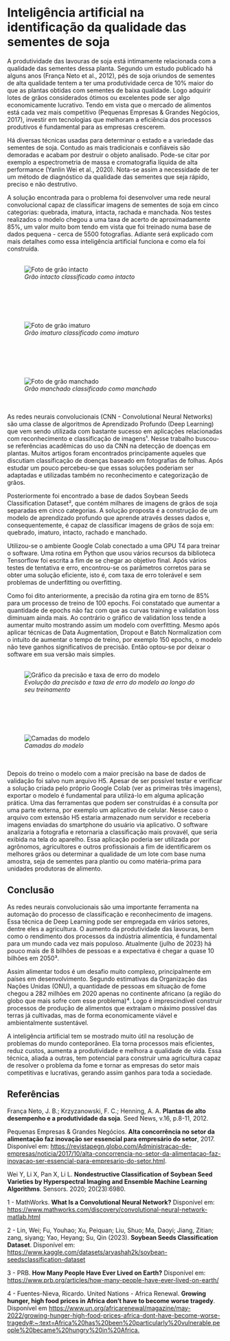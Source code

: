 # Inteligência artificial na identificação da qualidade das sementes de soja

A produtividade das lavouras de soja está intimamente relacionada com a qualidade das sementes dessa planta. Segundo um estudo publicado há alguns anos (França Neto et al., 2012), pés de soja oriundos de sementes de alta qualidade tentem a ter uma produtividade cerca de 10% maior do que as plantas obtidas com sementes de baixa qualidade. Logo adquirir lotes de grãos considerados ótimos ou excelentes pode ser algo economicamente lucrativo. Tendo em vista que o mercado de alimentos está cada vez mais competitivo (Pequenas Empresas & Grandes Negócios, 2017), investir em tecnologias que melhoram a eficiência dos processos produtivos é fundamental para as empresas crescerem.

Há diversas técnicas usadas para determinar o estado e a variedade das sementes de soja. Contudo as mais tradicionais e confiáveis são demoradas e acabam por destruir o objeto analisado. Pode-se citar por exemplo a espectrometria de massa e cromatografia líquida de alta performance (Yanlin Wei et al., 2020). Nota-se assim a necessidade de ter um método de diagnóstico da qualidade das sementes que seja rápido, preciso e não destrutivo.

A solução encontrada para o problema foi desenvolver uma rede neural convolucional capaz de classificar imagens de sementes de soja em cinco categorias: quebrada, imatura, intacta, rachada e manchada. Nos testes realizados o modelo chegou a uma taxa de acerto de aproximadamente 85%, um valor muito bom tendo em vista que foi treinado numa base de dados pequena - cerca de 5500 fotografias. Adiante será explicado com mais detalhes como essa inteligência artificial funciona e como ela foi construída.
<br>
<br>
<figure>
  <img src="images/validation-001.png" alt="Foto de grão intacto">
  <figcaption><i>Grão intacto classificado como intacto</i></figcaption>
</figure>
<br>
<br>
<br>
<br>
<figure>
  <img src="images/validation-002.png" alt="Foto de grão imaturo">
  <figcaption><i>Grão imaturo classificado como imaturo</i></figcaption>
</figure>
<br>
<br>
<br>
<br>
<figure>
  <img src="images/validation-003.png" alt="Foto de grão manchado">
  <figcaption><i>Grão manchado classificado como manchado</i></figcaption>
</figure>
<br>
<br>
As redes neurais convolucionais (CNN - Convolutional Neural Networks) são uma classe de algoritmos de Aprendizado Profundo (Deep Learning) que vem sendo utilizada com bastante sucesso em aplicações relacionadas com reconhecimento e classificação de imagens¹. Nesse trabalho buscou-se referências acadêmicas do uso da CNN na detecção de doenças em plantas. Muitos artigos foram encontrados principamente aqueles que discutiam classificação de doenças baseado em fotografias de folhas. Após estudar um pouco percebeu-se que essas soluções poderiam ser adaptadas e utilizadas também no reconhecimento e categorização de grãos. 

Posteriormente foi encontrado a base de dados Soybean Seeds Classification Dataset², que contém milhares de imagens de grãos de soja separadas em cinco categorias. A solução proposta é a construção de um modelo de aprendizado profundo que aprende através desses dados e, consequentemente, é capaz de classificar imagens de grãos de soja em: quebrado, imaturo, intacto, rachado e manchado.

Utilizou-se o ambiente Google Colab conectado a uma GPU T4 para treinar o software. Uma rotina em Python que usou vários recursos da biblioteca Tensorflow foi escrita a fim de se chegar ao objetivo final. Após vários testes de tentativa e erro, encontrou-se os parâmetros corretos para se obter uma solução eficiente, isto é, com taxa de erro tolerável e sem problemas de underfitting ou overfitting.

Como foi dito anteriormente, a precisão da rotina gira em torno de 85% para um processo de treino de 100 epochs. Foi constatado que aumentar a quantidade de epochs não faz com que as curvas training e validation loss diminuam ainda mais. Ao contrário o gráfico de validation loss tende a aumentar muito mostrando assim um modelo com overfitting. Mesmo após aplicar técnicas de Data Augmentation, Dropout e Batch Normalization com o intuito de aumentar o tempo de treino, por exemplo 150 epochs, o modelo não teve ganhos significativos de precisão. Então optou-se por deixar o software em sua versão mais simples.
<br>
<br>
<figure>
  <img src="images/training-and-validation-soybean-seed-project.png" alt="Gráfico da precisão e taxa de erro do modelo">
  <figcaption><i>Evolução da precisão e taxa de erro do modelo ao longo do seu treinamento</i></figcaption>
</figure>
<br>
<br>
<br>
<br>
<figure>
  <img src="images/layers.png" alt="Camadas do modelo">
  <figcaption><i>Camadas do modelo</i></figcaption>
</figure>
<br>
<br>
Depois do treino o modelo com a maior precisão na base de dados de validação foi salvo num arquivo H5. Apesar de ser possível testar e verificar a solução criada pelo próprio Google Colab (ver as primeiras três imagens), exportar o modelo é fundamental para utilizá-lo em alguma aplicação prática. Uma das ferramentas que podem ser construídas é a consulta por uma parte externa, por exemplo um aplicativo de celular. Nesse caso o arquivo com extensão H5 estaria armazenado num servidor e receberia imagens enviadas do smartphone do usuário via aplicativo. O software analizaria a fotografia e retornaria a classificação mais provavél, que seria exibida na tela do aparelho. Essa aplicação poderia ser utilizada por agrônomos, agricultores e outros profissionais a fim de identificarem os melhores grãos ou determinar a qualidade de um lote com base numa amostra, seja de sementes para plantio ou como matéria-prima para unidades produtoras de alimento.

## Conclusão
As redes neurais convolucionais são uma importante ferramenta na automação do processo de classificação e reconhecimento de imagens. Essa técnica de Deep Learning pode ser empregada em vários setores, dentre eles a agricultura. O aumento da produtividade das lavouras, bem como o rendimento dos processos da indústria alimentícia, é fundamental para um mundo cada vez mais populoso. Atualmente (julho de 2023) há pouco mais de 8 bilhões de pessoas e a expectativa é chegar a quase 10 bilhões em 2050³.

Assim alimentar todos é um desafio muito complexo, principalmente em países em desenvolvimento. Segundo estimativas da Organização das Nações Unidas (ONU), a quantidade de pessoas em situação de fome chegou a 282 milhões em 2020 apenas no continente africano (a região do globo que mais sofre com esse problema)⁴. Logo é imprescindível construir processos de produção de alimentos que extraiam o máximo possível das terras já cultivadas, mas de forma economicamente viável e ambientalmente sustentável.

A inteligência artificial tem se mostrado muito útil na resolução de problemas do mundo conteporâneo. Ela torna processos mais eficientes, reduz custos, aumenta a produtividade e melhora a qualidade de vida. Essa técnica, aliada a outras, tem potencial para construir uma agricultura capaz de resolver o problema da fome e tornar as empresas do setor mais competitivas e lucrativas, gerando assim ganhos para toda a sociedade.

## Referências

França Neto, J. B.; Krzyzanowski, F. C.; Henning, A. A. **Plantas de alto desempenho e a produtividade da soja**. Seed News, v.16, p.8-11, 2012.

Pequenas Empresas & Grandes Negócios. **Alta concorrência no setor da alimentação faz inovação ser essencial para empresário do setor**, 2017. Disponível em: <https://revistapegn.globo.com/Administracao-de-empresas/noticia/2017/10/alta-concorrencia-no-setor-da-alimentacao-faz-inovacao-ser-essencial-para-empresario-do-setor.html>.

Wei Y, Li X, Pan X, Li L. **Nondestructive Classification of Soybean Seed Varieties by Hyperspectral Imaging and Ensemble Machine Learning Algorithms**. Sensors. 2020; 20(23):6980.

1 - MathWorks. **What Is a Convolutional Neural Network?** Disponível em: <https://www.mathworks.com/discovery/convolutional-neural-network-matlab.html>

2 - Lin, Wei; Fu, Youhao; Xu, Peiquan; Liu, Shuo; Ma, Daoyi; Jiang, Zitian; zang, siyang; Yao, Heyang; Su, Qin (2023). **Soybean Seeds Classification Dataset**. Disponível em: <https://www.kaggle.com/datasets/aryashah2k/soybean-seedsclassification-dataset>

3 - PRB. **How Many People Have Ever Lived on Earth?** Disponível em: <https://www.prb.org/articles/how-many-people-have-ever-lived-on-earth/>

4 - Fuentes-Nieva, Ricardo. United Nations - Africa Renewal. **Growing hunger, high food prices in Africa don’t have to become worse tragedy**. Disponível em <https://www.un.org/africarenewal/magazine/may-2022/growing-hunger-high-food-prices-africa-dont-have-become-worse-tragedy#:~:text=Africa%20has%20been%20particularly%20vulnerable,people%20became%20hungry%20in%20Africa.>
